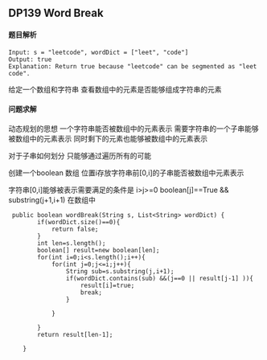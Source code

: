 ## DP139 Word Break

#### 题目解析

```
Input: s = "leetcode", wordDict = ["leet", "code"]
Output: true
Explanation: Return true because "leetcode" can be segmented as "leet code".
```

给定一个数组和字符串 查看数组中的元素是否能够组成字符串的元素

#### 问题求解

动态规划的思想 一个字符串能否被数组中的元素表示 需要字符串的一个子串能够被数组中的元素表示 同时剩下的元素也能够被数组中的元素表示

对于子串如何划分 只能够通过遍历所有的可能

创建一个boolean 数组 位置i存放字符串前[0,i]的子串能否被数组中元素表示

字符串[0,i]能够被表示需要满足的条件是 i>j>=0  boolean[j]==True && substring(j+1,i+1) 在数组中



```
 public boolean wordBreak(String s, List<String> wordDict) {
        if(wordDict.size()==0){
            return false;
        }
        int len=s.length();
        boolean[] result=new boolean[len];
        for(int i=0;i<s.length();i++){
            for(int j=0;j<=i;j++){
                String sub=s.substring(j,i+1);
                if(wordDict.contains(sub) &&(j==0 || result[j-1] )){
                    result[i]=true;
                    break;
                }

            }

        }
        return result[len-1];
        
    }
```

